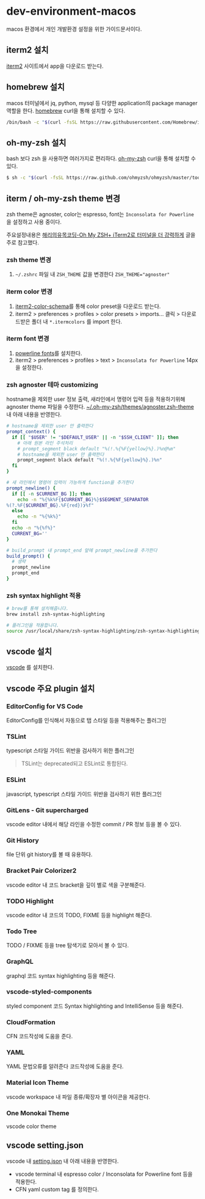 # dev-environment-macos

macos 환경에서 개인 개발환경 설정을 위한 가이드문서이다.

## iterm2 설치
[iterm2](https://iterm2.com/) 사이트에서 app을 다운로드 받는다.

## homebrew 설치
macos 터미널에서 jq, python, mysql 등 다양한 application의 package manager 역할을 한다.
[homebrew](https://brew.sh/)
curl을 통해 설치할 수 있다.
```sh
/bin/bash -c "$(curl -fsSL https://raw.githubusercontent.com/Homebrew/install/HEAD/install.sh)"
```

## oh-my-zsh 설치
bash 보다 zsh 을 사용하면 여러가지로 편리하다.
[oh-my-zsh](https://ohmyz.sh/)
curl을 통해 설치할 수 있다.
```sh
$ sh -c "$(curl -fsSL https://raw.github.com/ohmyzsh/ohmyzsh/master/tools/install.sh)"
```

## iterm / oh-my-zsh theme 변경
zsh theme은 agnoster, color는 espresso, font는 `Inconsolata for Powerline` 을 설정하고 사용 중이다.

주요설정내용은 [해리의유목코딩-Oh My ZSH+ iTerm2로 터미널을 더 강력하게](https://medium.com/harrythegreat/oh-my-zsh-iterm2%EB%A1%9C-%ED%84%B0%EB%AF%B8%EB%84%90%EC%9D%84-%EB%8D%94-%EA%B0%95%EB%A0%A5%ED%95%98%EA%B2%8C-a105f2c01bec) 글을 주로 참고했다.

### zsh theme 변경
1. `~/.zshrc` 파일 내 `ZSH_THEME` 값을 변경한다
`ZSH_THEME="agnoster"`

### iterm color 변경
1. [iterm2-color-schema](https://iterm2colorschemes.com/)를 통해 color preset을 다운로드 받는다.
2. iterm2 > preferences > profiles > color presets > imports... 클릭 > 다운로드받은 폴더 내 `*.itermcolors` 를 import 한다.

### iterm font 변경
1. [powerline fonts](https://github.com/powerline/fonts)를 설치한다.
2. iterm2 > preferences > profiles > text > `Inconsolata for Powerline` 14px 을 설정한다.

### zsh agnoster 테마 customizing
hostname을 제외한 user 정보 출력, 새라인에서 명령어 입력 등을 적용하기위해 agnoster theme 파일을 수정한다.
[~/.oh-my-zsh/themes/agnoster.zsh-theme](customized/agnoster.zsh-theme) 내 아래 내용을 반영한다.

```sh
# hostname을 제외한 user 만 출력한다
prompt_context() {
  if [[ "$USER" != "$DEFAULT_USER" || -n "$SSH_CLIENT" ]]; then
    # 아래 원본 라인 주석처리
    # prompt_segment black default "%(!.%{%F{yellow}%}.)%n@%m"
    # hostname을 제외한 user 만 출력한다
    prompt_segment black default "%(!.%{%F{yellow}%}.)%n"
  fi
}

# 새 라인에서 명령어 입력이 가능하게 function을 추가한다
prompt_newline() {
  if [[ -n $CURRENT_BG ]]; then
    echo -n "%{%k%F{$CURRENT_BG}%}$SEGMENT_SEPARATOR
%(?.%F{$CURRENT_BG}.%F{red})❯%f"
  else
    echo -n "%{%k%}"
  fi
  echo -n "%{%f%}"
  CURRENT_BG=''
}

# build_prompt 내 prompt_end 앞에 prompt_newline을 추가한다
build_prompt() {
  # 생략
  prompt_newline
  prompt_end
}

```

### zsh syntax highlight 적용
```sh
# brew를 통해 설치해줍니다.
brew install zsh-syntax-highlighting

# 플러그인을 적용합니다.
source /usr/local/share/zsh-syntax-highlighting/zsh-syntax-highlighting.zsh
```

## vscode 설치
[vscode](https://code.visualstudio.com/) 를 설치한다.

## vscode 주요 plugin 설치

### EditorConfig for VS Code
EditorConfig를 인식해서 자동으로 탭 스타일 등을 적용해주는 플러그인

### TSLint
typescript 스타일 가이드 위반을 검사하기 위한 플러그인 
> TSLint는 deprecated되고 ESLint로 통합된다.

### ESLint
javascript, typescript 스타일 가이드 위반을 검사하기 위한 플러그인

### GitLens - Git supercharged
vscode editor 내에서 해당 라인을 수정한 commit / PR 정보 등을 볼 수 있다.

### Git History
file 단위 git history를 볼 때 유용하다.

### Bracket Pair Colorizer2
vscode editor 내 코드 bracket을 깊이 별로 색을 구분해준다.

### TODO Highlight
vscode editor 내 코드의 TODO, FIXME 등을 highlight 해준다.

### Todo Tree
TODO / FIXME 등을 tree 탐색기로 모아서 볼 수 있다.

### GraphQL
graphql 코드 syntax highlighting 등을 해준다.

### vscode-styled-components
styled component 코드 Syntax highlighting and IntelliSense 등을 해준다.

### CloudFormation
CFN 코드작성에 도움을 준다.

### YAML
YAML 문법오류를 알려준다 코드작성에 도움을 준다.

### Material Icon Theme
vscode workspace 내 파일 종류/확장자 별 아이콘을 제공한다.

### One Monokai Theme
vscode color theme

## vscode setting.json
vscode 내 [setting.json](customized/vscode-setting.json) 내 아래 내용을 반영한다.
- vscode terminal 내 espresso color / Inconsolata for Powerline font 등을 적용한다.
- CFN yaml custom tag 를 정의한다.